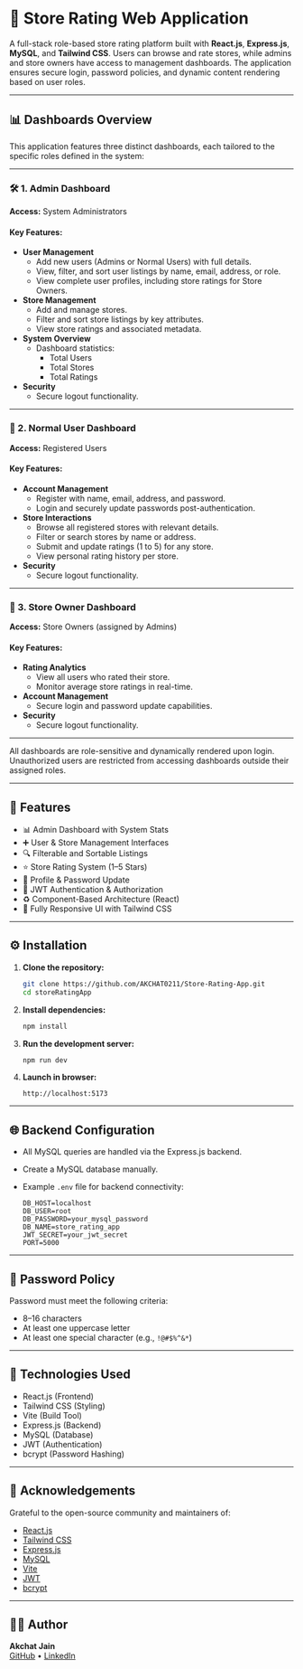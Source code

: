 # 🏬 Store Rating Web Application

A full-stack role-based store rating platform built with **React.js**, **Express.js**, **MySQL**, and **Tailwind CSS**. Users can browse and rate stores, while admins and store owners have access to management dashboards. The application ensures secure login, password policies, and dynamic content rendering based on user roles.

---

## 📊 Dashboards Overview

This application features three distinct dashboards, each tailored to the specific roles defined in the system:

---

### 🛠️ 1. Admin Dashboard  
**Access:** System Administrators

#### Key Features:
- **User Management**
  - Add new users (Admins or Normal Users) with full details.
  - View, filter, and sort user listings by name, email, address, or role.
  - View complete user profiles, including store ratings for Store Owners.
- **Store Management**
  - Add and manage stores.
  - Filter and sort store listings by key attributes.
  - View store ratings and associated metadata.
- **System Overview**
  - Dashboard statistics:
    - Total Users
    - Total Stores
    - Total Ratings
- **Security**
  - Secure logout functionality.

---

### 👤 2. Normal User Dashboard  
**Access:** Registered Users

#### Key Features:
- **Account Management**
  - Register with name, email, address, and password.
  - Login and securely update passwords post-authentication.
- **Store Interactions**
  - Browse all registered stores with relevant details.
  - Filter or search stores by name or address.
  - Submit and update ratings (1 to 5) for any store.
  - View personal rating history per store.
- **Security**
  - Secure logout functionality.

---

### 🏪 3. Store Owner Dashboard  
**Access:** Store Owners (assigned by Admins)

#### Key Features:
- **Rating Analytics**
  - View all users who rated their store.
  - Monitor average store ratings in real-time.
- **Account Management**
  - Secure login and password update capabilities.
- **Security**
  - Secure logout functionality.

---

All dashboards are role-sensitive and dynamically rendered upon login. Unauthorized users are restricted from accessing dashboards outside their assigned roles.

---

## 🚀 Features

- 📊 Admin Dashboard with System Stats
- ➕ User & Store Management Interfaces
- 🔍 Filterable and Sortable Listings
- ⭐ Store Rating System (1–5 Stars)
- 🧾 Profile & Password Update
- 🔐 JWT Authentication & Authorization
- ♻️ Component-Based Architecture (React)
- 💅 Fully Responsive UI with Tailwind CSS

---

## ⚙️ Installation

1. **Clone the repository:**

   ```bash
   git clone https://github.com/AKCHAT0211/Store-Rating-App.git
   cd storeRatingApp
   ```

2. **Install dependencies:**

   ```bash
   npm install
   ```

3. **Run the development server:**

   ```bash
   npm run dev
   ```

4. **Launch in browser:**

   ```
   http://localhost:5173
   ```

---

## 🌐 Backend Configuration

- All MySQL queries are handled via the Express.js backend.
- Create a MySQL database manually.
- Example `.env` file for backend connectivity:

   ```
   DB_HOST=localhost
   DB_USER=root
   DB_PASSWORD=your_mysql_password
   DB_NAME=store_rating_app
   JWT_SECRET=your_jwt_secret
   PORT=5000
   ```

---

## 🔑 Password Policy

Password must meet the following criteria:
- 8–16 characters
- At least one uppercase letter
- At least one special character (e.g., `!@#$%^&*`)

---

## 🧪 Technologies Used

- React.js (Frontend)
- Tailwind CSS (Styling)
- Vite (Build Tool)
- Express.js (Backend)
- MySQL (Database)
- JWT (Authentication)
- bcrypt (Password Hashing)

---

## 🙌 Acknowledgements

Grateful to the open-source community and maintainers of:

- [React.js](https://reactjs.org/)
- [Tailwind CSS](https://tailwindcss.com/)
- [Express.js](https://expressjs.com/)
- [MySQL](https://www.mysql.com/)
- [Vite](https://vitejs.dev/)
- [JWT](https://jwt.io/)
- [bcrypt](https://github.com/kelektiv/node.bcrypt.js)

---

## 🙋‍♂️ Author

**Akchat Jain**  
[GitHub](https://github.com/AKCHAT0211) • [LinkedIn](https://www.linkedin.com/in/akchat-jain-512130234/)

